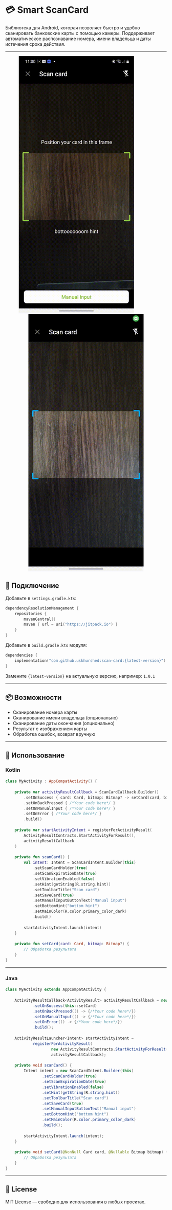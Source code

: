 # 💳 Smart ScanCard

Библиотека для Android, которая позволяет быстро и удобно сканировать банковские карты с помощью камеры. Поддерживает автоматическое распознавание номера, имени владельца и даты истечения срока действия.

---
<p align="center">
  <img src="https://github.com/vlasentiy/assets/blob/main/lens24_example_1.gif" width="360" />
    &nbsp; &nbsp; &nbsp; &nbsp;&nbsp; &nbsp; &nbsp; &nbsp;
  <img src="https://github.com/vlasentiy/assets/blob/main/lens24_example_4.gif" width="360" /> 
</p>

## 🚀 Подключение

Добавьте в `settings.gradle.kts`:

```kotlin
dependencyResolutionManagement {
    repositories {
        mavenCentral()
        maven { url = uri("https://jitpack.io") }
    }
}
```

Добавьте в `build.gradle.kts` модуля:

```kotlin
dependencies {
    implementation("com.github.uskhurshed:scan-card:{latest-version}")
}
```

Замените `{latest-version}` на актуальную версию, например: `1.0.1`

---

## 📦 Возможности

- Сканирование номера карты
- Сканирование имени владельца (опционально)
- Сканирование даты окончания (опционально)
- Результат с изображением карты
- Обработка ошибок, возврат вручную

---

## 🧩 Использование

### Kotlin

```kotlin
class MyActivity : AppCompatActivity() {

    private var activityResultCallback = ScanCardCallback.Builder()
        .setOnSuccess { card: Card, bitmap: Bitmap? -> setCard(card, bitmap) }
        .setOnBackPressed { /*Your code here*/ }
        .setOnManualInput { /*Your code here*/ }
        .setOnError { /*Your code here*/ }
        .build()

    private var startActivityIntent = registerForActivityResult(
        ActivityResultContracts.StartActivityForResult(),
        activityResultCallback
    )

    private fun scanCard() {
        val intent: Intent = ScanCardIntent.Builder(this)
            .setScanCardHolder(true)
            .setScanExpirationDate(true)
            .setVibrationEnabled(false)
            .setHint(getString(R.string.hint))
            .setToolbarTitle("Scan card")
            .setSaveCard(true)
            .setManualInputButtonText("Manual input")
            .setBottomHint("bottom hint")
            .setMainColor(R.color.primary_color_dark)
            .build()

        startActivityIntent.launch(intent)
    }

    private fun setCard(card: Card, bitmap: Bitmap?) {
        // Обработка результата
    }
}
```

---

### Java

```java
class MyActivity extends AppCompatActivity {

    ActivityResultCallback<ActivityResult> activityResultCallback = new ScanCardCallback.Builder()
            .setOnSuccess(this::setCard)
            .setOnBackPressed(() -> {/*Your code here*/})
            .setOnManualInput(() -> {/*Your code here*/})
            .setOnError(() -> {/*Your code here*/})
            .build();

    ActivityResultLauncher<Intent> startActivityIntent =
            registerForActivityResult(
                    new ActivityResultContracts.StartActivityForResult(),
                    activityResultCallback);

    private void scanCard() {
        Intent intent = new ScanCardIntent.Builder(this)
                .setScanCardHolder(true)
                .setScanExpirationDate(true)
                .setVibrationEnabled(false)
                .setHint(getString(R.string.hint))
                .setToolbarTitle("Scan card")
                .setSaveCard(true)
                .setManualInputButtonText("Manual input")
                .setBottomHint("bottom hint")
                .setMainColor(R.color.primary_color_dark)
                .build();

        startActivityIntent.launch(intent);
    }

    private void setCard(@NonNull Card card, @Nullable Bitmap bitmap) {
        // Обработка результата
    }
}
```

---

## 📜 License

MIT License — свободно для использования в любых проектах.

